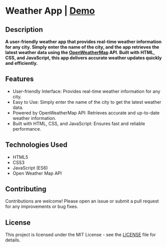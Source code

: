# Weather App | [Demo](https://sajjadjavazi.github.io/Weather-App/ "Demo")
##  Description
**A user-friendly weather app that provides real-time weather information for any city. Simply enter the name of the city, and the app retrieves the latest weather data using the [OpenWeatherMap](https://openweathermap.org/api "OpenWeatherMap") API. Built with HTML, CSS, and JavaScript, this app delivers accurate weather updates quickly and efficiently.**

## Features
-  User-friendly Interface: Provides real-time weather information for any city.
- Easy to Use: Simply enter the name of the city to get the latest weather data.
- Powered by OpenWeatherMap API: Retrieves accurate and up-to-date weather information.
- Built with HTML, CSS, and JavaScript: Ensures fast and reliable performance.

## Technologies Used
- HTML5
- CSS3
- JavaScript (ES6)
- Open Weather Map API

## Contributing
Contributions are welcome! Please open an issue or submit a pull request for any improvements or bug fixes.

## License
This project is licensed under the MIT License - see the [LICENSE](https://github.com/sajjadjavazi/Weather-app/blob/master/LICENSE "LICENSE") file for details.
